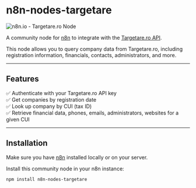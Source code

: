 # n8n-nodes-targetare

![n8n.io - Targetare.ro Node](https://user-images.githubusercontent.com/10284570/173569848-c624317f-42b1-45a6-ab09-f0ea3c247648.png)

A community node for [n8n](https://n8n.io) to integrate with the [Targetare.ro API](https://api.targetare.ro).  

This node allows you to query company data from Targetare.ro, including registration information, financials, contacts, administrators, and more.

---

## Features

✅ Authenticate with your Targetare.ro API key  
✅ Get companies by registration date  
✅ Look up company by CUI (tax ID)  
✅ Retrieve financial data, phones, emails, administrators, websites for a given CUI

---

## Installation

Make sure you have [n8n](https://n8n.io) installed locally or on your server.

Install this community node in your n8n instance:

```bash
npm install n8n-nodes-targetare
